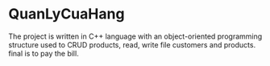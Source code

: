 # QuanLyCuaHang
The project is written in C++ language with an object-oriented programming structure used to CRUD products, read, write file customers and products.
final is to pay the bill.

